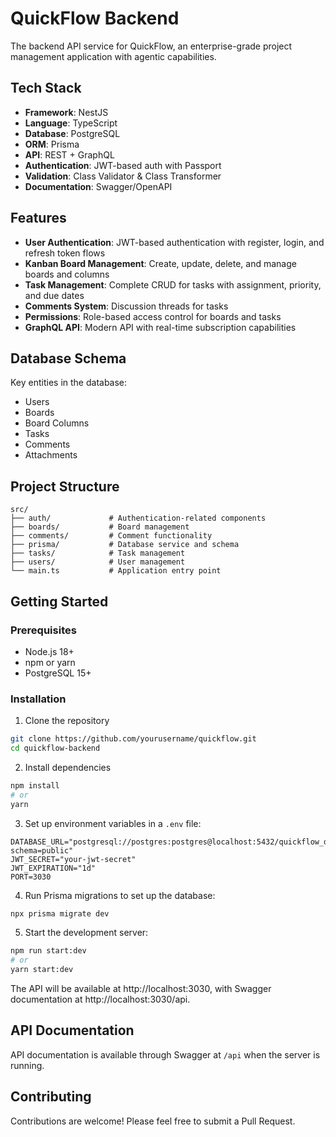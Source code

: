 # QuickFlow Backend

The backend API service for QuickFlow, an enterprise-grade project management application with agentic capabilities.

## Tech Stack

- **Framework**: NestJS
- **Language**: TypeScript
- **Database**: PostgreSQL
- **ORM**: Prisma
- **API**: REST + GraphQL
- **Authentication**: JWT-based auth with Passport
- **Validation**: Class Validator & Class Transformer
- **Documentation**: Swagger/OpenAPI

## Features

- **User Authentication**: JWT-based authentication with register, login, and refresh token flows
- **Kanban Board Management**: Create, update, delete, and manage boards and columns
- **Task Management**: Complete CRUD for tasks with assignment, priority, and due dates
- **Comments System**: Discussion threads for tasks
- **Permissions**: Role-based access control for boards and tasks
- **GraphQL API**: Modern API with real-time subscription capabilities

## Database Schema

Key entities in the database:
- Users
- Boards
- Board Columns
- Tasks
- Comments
- Attachments

## Project Structure

```
src/
├── auth/             # Authentication-related components
├── boards/           # Board management
├── comments/         # Comment functionality
├── prisma/           # Database service and schema
├── tasks/            # Task management
├── users/            # User management
└── main.ts           # Application entry point
```

## Getting Started

### Prerequisites

- Node.js 18+
- npm or yarn
- PostgreSQL 15+

### Installation

1. Clone the repository
```bash
git clone https://github.com/yourusername/quickflow.git
cd quickflow-backend
```

2. Install dependencies
```bash
npm install
# or
yarn
```

3. Set up environment variables in a `.env` file:
```
DATABASE_URL="postgresql://postgres:postgres@localhost:5432/quickflow_db?schema=public"
JWT_SECRET="your-jwt-secret"
JWT_EXPIRATION="1d"
PORT=3030
```

4. Run Prisma migrations to set up the database:
```bash
npx prisma migrate dev
```

5. Start the development server:
```bash
npm run start:dev
# or
yarn start:dev
```

The API will be available at http://localhost:3030, with Swagger documentation at http://localhost:3030/api.

## API Documentation

API documentation is available through Swagger at `/api` when the server is running.

## Contributing

Contributions are welcome! Please feel free to submit a Pull Request.